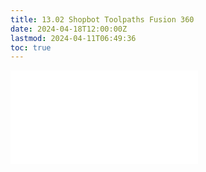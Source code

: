 ```yaml
---
title: 13.02 Shopbot Toolpaths Fusion 360
date: 2024-04-18T12:00:00Z
lastmod: 2024-04-11T06:49:36
toc: true
---
```


![Link to included file content](../../../../digital-fabrication/cnc/shopbot-toolpaths-fusion-360.md)
